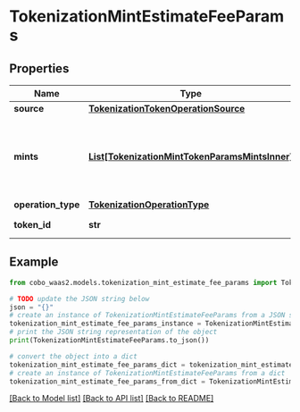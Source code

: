 # TokenizationMintEstimateFeeParams


## Properties

Name | Type | Description | Notes
------------ | ------------- | ------------- | -------------
**source** | [**TokenizationTokenOperationSource**](TokenizationTokenOperationSource.md) |  | 
**mints** | [**List[TokenizationMintTokenParamsMintsInner]**](TokenizationMintTokenParamsMintsInner.md) | Details for each token mint, including amount and address to mint to. | 
**operation_type** | [**TokenizationOperationType**](TokenizationOperationType.md) |  | 
**token_id** | **str** | The ID of the token. | 

## Example

```python
from cobo_waas2.models.tokenization_mint_estimate_fee_params import TokenizationMintEstimateFeeParams

# TODO update the JSON string below
json = "{}"
# create an instance of TokenizationMintEstimateFeeParams from a JSON string
tokenization_mint_estimate_fee_params_instance = TokenizationMintEstimateFeeParams.from_json(json)
# print the JSON string representation of the object
print(TokenizationMintEstimateFeeParams.to_json())

# convert the object into a dict
tokenization_mint_estimate_fee_params_dict = tokenization_mint_estimate_fee_params_instance.to_dict()
# create an instance of TokenizationMintEstimateFeeParams from a dict
tokenization_mint_estimate_fee_params_from_dict = TokenizationMintEstimateFeeParams.from_dict(tokenization_mint_estimate_fee_params_dict)
```
[[Back to Model list]](../README.md#documentation-for-models) [[Back to API list]](../README.md#documentation-for-api-endpoints) [[Back to README]](../README.md)


